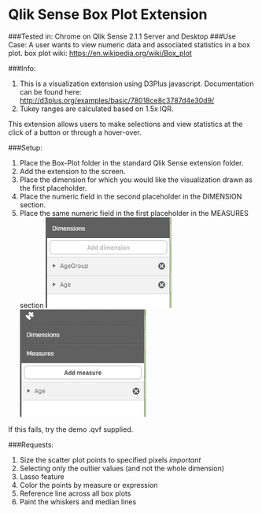 # Qlik Sense Box Plot Extension
###Tested in: Chrome on Qlik Sense 2.1.1 Server and Desktop
###Use Case:
A user wants to view numeric data and associated statistics in a box plot.
box plot wiki: https://en.wikipedia.org/wiki/Box_plot

###Info:
1. This is a visualization extension using D3Plus javascript. Documentation can be found here: http://d3plus.org/examples/basic/78018ce8c3787d4e30d9/
2. Tukey ranges are calculated based on 1.5x IQR.

This extension allows users to make selections and view statistics at the click of a button or through a hover-over. 

###Setup:
1. Place the Box-Plot folder in the standard Qlik Sense extension folder.
2. Add the extension to the screen.
3. Place the dimension for which you would like the visualization drawn as the first placeholder.
4. Place the numeric field in the second placeholder in the DIMENSION section.
5. Place the same numeric field in the first placeholder in the MEASURES section
![Screenshot](https://raw.githubusercontent.com/balexbyrd/img/master/BoxPlot1.PNG)
![Screenshot](https://raw.githubusercontent.com/balexbyrd/img/master/BoxPlot2.PNG)

If this fails, try the demo .qvf supplied.

###Requests:
1. Size the scatter plot points to specified pixels *important*
2. Selecting only the outlier values (and not the whole dimension)
3. Lasso feature
4. Color the points by measure or expression
5. Reference line across all box plots
6. Paint the whiskers and median lines

